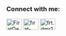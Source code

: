 <h3 align="left">Connect with me:</h3>
<p align="left">
<a href="www.linkedin.com/in/fırat-demirkıran" target="blank"><img align="center" src="https://raw.githubusercontent.com/rahuldkjain/github-profile-readme-generator/master/src/images/icons/Social/linked-in-alt.svg" alt="FiratDemirkıran" height="30" width="40" /></a>
<a href="https://linkedin.com/in/fırat-demirkıran" target="blank"><img align="center" src="https://raw.githubusercontent.com/rahuldkjain/github-profile-readme-generator/master/src/images/icons/Social/linked-in-alt.svg" alt="fırat-demirkıran" height="30" width="40" /></a>
<a href="https://instagram.com/frt.dmr16" target="blank"><img align="center" src="https://raw.githubusercontent.com/rahuldkjain/github-profile-readme-generator/master/src/images/icons/Social/instagram.svg" alt="frt.dmr16" height="30" width="40" /></a>
</p>
